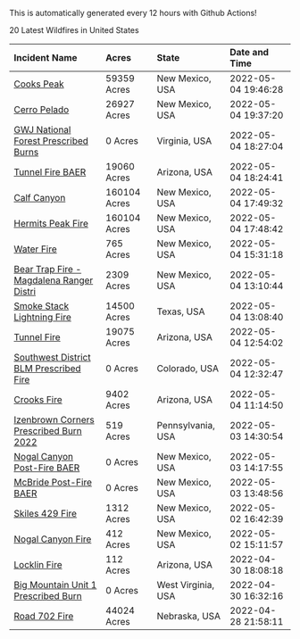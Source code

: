 This is automatically generated every 12 hours with Github Actions!

20 Latest Wildfires in United States

 | Incident Name | Acres | State | Date and Time |
|:---|:---|:---|:---|
| [Cooks Peak](https://inciweb.nwcg.gov/incident/8066/) | 59359 Acres | New Mexico, USA | 2022-05-04 19:46:28 |
| [Cerro Pelado](https://inciweb.nwcg.gov/incident/8075/) | 26927 Acres | New Mexico, USA | 2022-05-04 19:37:20 |
| [GWJ National Forest Prescribed Burns](https://inciweb.nwcg.gov/incident/7945/) | 0 Acres | Virginia, USA | 2022-05-04 18:27:04 |
| [Tunnel Fire BAER](https://inciweb.nwcg.gov/incident/8088/) | 19060 Acres | Arizona, USA | 2022-05-04 18:24:41 |
| [Calf Canyon](https://inciweb.nwcg.gov/incident/8069/) | 160104 Acres | New Mexico, USA | 2022-05-04 17:49:32 |
| [Hermits Peak Fire](https://inciweb.nwcg.gov/incident/8049/) | 160104 Acres | New Mexico, USA | 2022-05-04 17:48:42 |
| [Water Fire](https://inciweb.nwcg.gov/incident/8089/) | 765 Acres | New Mexico, USA | 2022-05-04 15:31:18 |
| [Bear Trap Fire - Magdalena Ranger Distri](https://inciweb.nwcg.gov/incident/8093/) | 2309 Acres | New Mexico, USA | 2022-05-04 13:10:44 |
| [Smoke Stack Lightning Fire](https://inciweb.nwcg.gov/incident/8094/) | 14500 Acres | Texas, USA | 2022-05-04 13:08:40 |
| [Tunnel Fire](https://inciweb.nwcg.gov/incident/8068/) | 19075 Acres | Arizona, USA | 2022-05-04 12:54:02 |
| [Southwest District BLM Prescribed Fire ](https://inciweb.nwcg.gov/incident/7852/) | 0 Acres | Colorado, USA | 2022-05-04 12:32:47 |
| [Crooks Fire](https://inciweb.nwcg.gov/incident/8067/) | 9402 Acres | Arizona, USA | 2022-05-04 11:14:50 |
| [Izenbrown Corners Prescribed Burn 2022](https://inciweb.nwcg.gov/incident/8087/) | 519 Acres | Pennsylvania, USA | 2022-05-03 14:30:54 |
| [Nogal Canyon Post-Fire BAER](https://inciweb.nwcg.gov/incident/8072/) | 0 Acres | New Mexico, USA | 2022-05-03 14:17:55 |
| [McBride Post-Fire BAER](https://inciweb.nwcg.gov/incident/8080/) | 0 Acres | New Mexico, USA | 2022-05-03 13:48:56 |
| [Skiles 429 Fire](https://inciweb.nwcg.gov/incident/8092/) | 1312 Acres | New Mexico, USA | 2022-05-02 16:42:39 |
| [Nogal Canyon Fire](https://inciweb.nwcg.gov/incident/8062/) | 412 Acres | New Mexico, USA | 2022-05-02 15:11:57 |
| [Locklin Fire](https://inciweb.nwcg.gov/incident/8083/) | 112 Acres | Arizona, USA | 2022-04-30 18:08:18 |
| [Big Mountain Unit 1 Prescribed Burn](https://inciweb.nwcg.gov/incident/8082/) | 0 Acres | West Virginia, USA | 2022-04-30 16:32:16 |
| [Road 702 Fire](https://inciweb.nwcg.gov/incident/8081/) | 44024 Acres | Nebraska, USA | 2022-04-28 21:58:11 |
